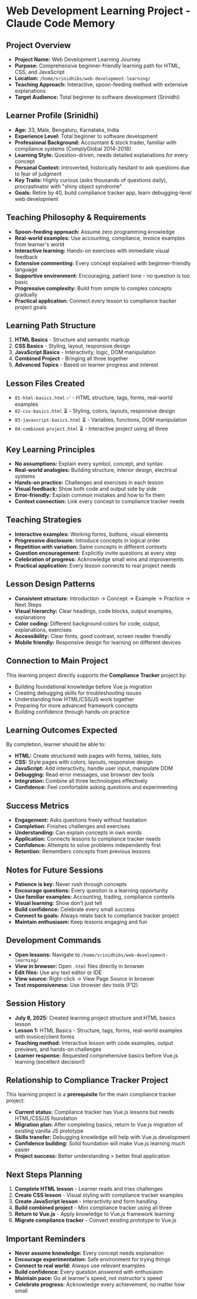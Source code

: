 # Web Development Learning Project - Claude Code Memory

## Project Overview
- **Project Name:** Web Development Learning Journey
- **Purpose:** Comprehensive beginner-friendly learning path for HTML, CSS, and JavaScript
- **Location:** `/home/srinidhibs/web-development-learning/`
- **Teaching Approach:** Interactive, spoon-feeding method with extensive explanations
- **Target Audience:** Total beginner to software development (Srinidhi)

## Learner Profile (Srinidhi)
- **Age:** 33, Male, Bengaluru, Karnataka, India
- **Experience Level:** Total beginner to software development
- **Professional Background:** Accountant & stock trader, familiar with compliance systems (ComplyGlobal 2014-2018)
- **Learning Style:** Question-driven, needs detailed explanations for every concept
- **Personal Context:** Introverted, historically hesitant to ask questions due to fear of judgment
- **Key Traits:** Highly curious (asks thousands of questions daily), procrastinator with "shiny object syndrome"
- **Goals:** Retire by 40, build compliance tracker app, learn debugging-level web development

## Teaching Philosophy & Requirements
- **Spoon-feeding approach:** Assume zero programming knowledge
- **Real-world examples:** Use accounting, compliance, invoice examples from learner's world
- **Interactive learning:** Hands-on exercises with immediate visual feedback
- **Extensive commenting:** Every concept explained with beginner-friendly language
- **Supportive environment:** Encouraging, patient tone - no question is too basic
- **Progressive complexity:** Build from simple to complex concepts gradually
- **Practical application:** Connect every lesson to compliance tracker project goals

## Learning Path Structure
1. **HTML Basics** - Structure and semantic markup
2. **CSS Basics** - Styling, layout, responsive design
3. **JavaScript Basics** - Interactivity, logic, DOM manipulation
4. **Combined Project** - Bringing all three together
5. **Advanced Topics** - Based on learner progress and interest

## Lesson Files Created
- `01-html-basics.html` ✅ - HTML structure, tags, forms, real-world examples
- `02-css-basics.html` ⏳ - Styling, colors, layouts, responsive design
- `03-javascript-basics.html` ⏳ - Variables, functions, DOM manipulation
- `04-combined-project.html` ⏳ - Interactive project using all three

## Key Learning Principles
- **No assumptions:** Explain every symbol, concept, and syntax
- **Real-world analogies:** Building structure, interior design, electrical systems
- **Hands-on practice:** Challenges and exercises in each lesson
- **Visual feedback:** Show both code and output side by side
- **Error-friendly:** Explain common mistakes and how to fix them
- **Context connection:** Link every concept to compliance tracker needs

## Teaching Strategies
- **Interactive examples:** Working forms, buttons, visual elements
- **Progressive disclosure:** Introduce concepts in logical order
- **Repetition with variation:** Same concepts in different contexts
- **Question encouragement:** Explicitly invite questions at every step
- **Celebration of progress:** Acknowledge small wins and improvements
- **Practical application:** Every lesson connects to real project needs

## Lesson Design Patterns
- **Consistent structure:** Introduction → Concept → Example → Practice → Next Steps
- **Visual hierarchy:** Clear headings, code blocks, output examples, explanations
- **Color coding:** Different background colors for code, output, explanations, exercises
- **Accessibility:** Clear fonts, good contrast, screen reader friendly
- **Mobile friendly:** Responsive design for learning on different devices

## Connection to Main Project
This learning project directly supports the **Compliance Tracker** project by:
- Building foundational knowledge before Vue.js migration
- Creating debugging skills for troubleshooting issues
- Understanding how HTML/CSS/JS work together
- Preparing for more advanced framework concepts
- Building confidence through hands-on practice

## Learning Outcomes Expected
By completion, learner should be able to:
- **HTML:** Create structured web pages with forms, tables, lists
- **CSS:** Style pages with colors, layouts, responsive design
- **JavaScript:** Add interactivity, handle user input, manipulate DOM
- **Debugging:** Read error messages, use browser dev tools
- **Integration:** Combine all three technologies effectively
- **Confidence:** Feel comfortable asking questions and experimenting

## Success Metrics
- **Engagement:** Asks questions freely without hesitation
- **Completion:** Finishes challenges and exercises
- **Understanding:** Can explain concepts in own words
- **Application:** Connects lessons to compliance tracker needs
- **Confidence:** Attempts to solve problems independently first
- **Retention:** Remembers concepts from previous lessons

## Notes for Future Sessions
- **Patience is key:** Never rush through concepts
- **Encourage questions:** Every question is a learning opportunity
- **Use familiar examples:** Accounting, trading, compliance contexts
- **Visual learning:** Show don't just tell
- **Build confidence:** Celebrate every small success
- **Connect to goals:** Always relate back to compliance tracker project
- **Maintain enthusiasm:** Keep lessons engaging and fun

## Development Commands
- **Open lessons:** Navigate to `/home/srinidhibs/web-development-learning/`
- **View in browser:** Open `.html` files directly in browser
- **Edit files:** Use any text editor or IDE
- **View source:** Right-click → View Page Source in browser
- **Test responsiveness:** Use browser dev tools (F12)

## Session History
- **July 8, 2025:** Created learning project structure and HTML basics lesson
- **Lesson 1:** HTML Basics - Structure, tags, forms, real-world examples with invoice/client forms
- **Teaching method:** Interactive lesson with code examples, output previews, and hands-on challenges
- **Learner response:** Requested comprehensive basics before Vue.js learning (excellent decision!)

## Relationship to Compliance Tracker Project
This learning project is a **prerequisite** for the main compliance tracker project:
- **Current status:** Compliance tracker has Vue.js lessons but needs HTML/CSS/JS foundation
- **Migration plan:** After completing basics, return to Vue.js migration of existing vanilla JS prototype
- **Skills transfer:** Debugging knowledge will help with Vue.js development
- **Confidence building:** Solid foundation will make Vue.js learning much easier
- **Project success:** Better understanding = better final application

## Next Steps Planning
1. **Complete HTML lesson** - Learner reads and tries challenges
2. **Create CSS lesson** - Visual styling with compliance tracker examples
3. **Create JavaScript lesson** - Interactivity and form handling
4. **Build combined project** - Mini compliance tracker using all three
5. **Return to Vue.js** - Apply knowledge to Vue.js framework learning
6. **Migrate compliance tracker** - Convert existing prototype to Vue.js

## Important Reminders
- **Never assume knowledge:** Every concept needs explanation
- **Encourage experimentation:** Safe environment for trying things
- **Connect to real world:** Always use relevant examples
- **Build confidence:** Every question answered with enthusiasm
- **Maintain pace:** Go at learner's speed, not instructor's speed
- **Celebrate progress:** Acknowledge every achievement, no matter how small